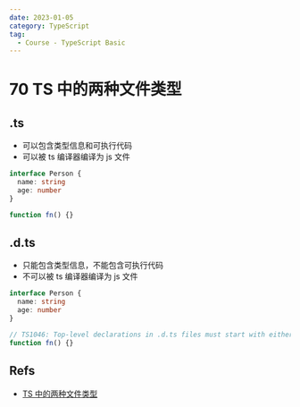 ```yaml
---
date: 2023-01-05
category: TypeScript
tag:
  - Course - TypeScript Basic
---
```


# 70 TS 中的两种文件类型

## .ts

- 可以包含类型信息和可执行代码
- 可以被 ts 编译器编译为 js 文件

```ts
interface Person {
  name: string
  age: number
}

function fn() {}
```

## .d.ts

- 只能包含类型信息，不能包含可执行代码
- 不可以被 ts 编译器编译为 js 文件

```ts
interface Person {
  name: string
  age: number
}

// TS1046: Top-level declarations in .d.ts files must start with either a 'declare' or 'export' modifier.
function fn() {}
```

## Refs

- [TS 中的两种文件类型](https://www.bilibili.com/video/BV14Z4y1u7pi?p=70&vd_source=9b4e3dff7609ad29f13d886e715862ba)
